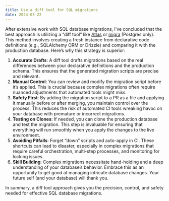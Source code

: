 ```yaml
---
title: Use a diff tool for SQL migrations
date: 2024-05-22
---
```


After extensive work with SQL database migrations, I’ve concluded that the best approach is utilizing a “diff tool” like [Atlas](https://atlasgo.io) or [migra](https://github.com/djrobstep/migra) (Postgres only). This method involves creating a fresh instance from declarative code definitions (e.g., SQLAlchemy ORM or Drizzle) and comparing it with the production database. Here’s why this strategy is superior:

1. **Accurate Drafts**: A diff tool drafts migrations based on the real differences between your declarative definitions and the production schema. This ensures that the generated migration scripts are precise and relevant.
2. **Manual Control**: You can review and modify the migration script before it’s applied. This is crucial because complex migrations often require nuanced adjustments that automated tools might miss.
3. **Safety First**: By adding the migration script to a PR as a file and applying it manually before or after merging, you maintain control over the process. This reduces the risk of automated CI tools wreaking havoc on your database with premature or incorrect migrations.
4. **Testing on Clones**: If needed, you can clone the production database and test the migration. This step is invaluable for ensuring that everything will run smoothly when you apply the changes to the live environment.
5. **Avoiding Pitfalls**: Forget “down” scripts and auto-apply in CI. These shortcuts can lead to disaster, especially in complex migrations that require careful orchestration, multi-step processes, and monitoring for locking issues.
6. **Skill Building**: Complex migrations necessitate hand-holding and a deep understanding of your database’s behavior. Embrace this as an opportunity to get good at managing intricate database changes. Your future self (and your database) will thank you.

In summary, a diff tool approach gives you the precision, control, and safety needed for effective SQL database migrations.
